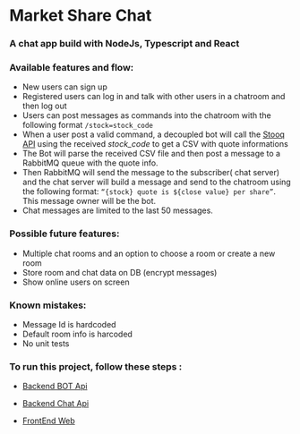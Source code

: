 # Market Share Chat

### A chat app build with NodeJs, Typescript and React

### Available features and flow:

- New users can sign up
- Registered users can log in and talk with other users in a chatroom and then log out
- Users can post messages as commands into the chatroom with the following format
``/stock=stock_code ``
- When a user post a valid command, a decoupled bot will call the [Stooq API]( https://stooq.com/ "Stooq") using the received _stock_code_ to get a CSV with quote informations
- The Bot will parse the received CSV file and then post a message to a RabbitMQ queue with the quote info.
- Then RabbitMQ will send the message to the subscriber( chat server) and the chat server will build a message and send to the chatroom using the following format: ``“{stock} quote is ${close value} per share”``. This message owner will be
the bot.
- Chat messages are limited to the last 50 messages. 


### Possible future features:
- Multiple chat rooms and an option to choose a room or create a new room
- Store room and chat data on DB (encrypt messages)
- Show online users on screen

### Known mistakes:
- Message Id is hardcoded
- Default room info is harcoded
- No unit tests

### To run this project, follow these steps :

- [Backend BOT Api]( https://github.com/leo2d/market-share-chat/tree/master/bot/README.md "Bot") 

- [Backend Chat Api]( https://github.com/leo2d/market-share-chat/tree/master/server/README.md "Api") 

- [FrontEnd Web]( https://github.com/leo2d/market-share-chat/blob/master/web/README.md "FrontEnd") 

